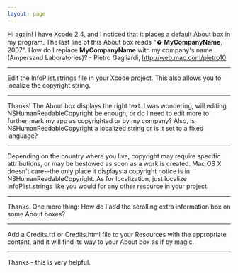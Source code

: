 ```yaml
---
layout: page
---
```


Hi again! I have Xcode 2.4, and I noticed that it places a default About box in my program. The last line of this About box reads "� __MyCompanyName__, 2007". How do I replace __MyCompanyName__ with my company's name (Ampersand Laboratories)? - Pietro Gagliardi, http://web.mac.com/pietro10

----

Edit the InfoPlist.strings file in your Xcode project. This also allows you to localize the copyright string.

----

Thanks! The About box displays the right text. I was wondering, will editing NSHumanReadableCopyright be enough, or do I need to edit more to further mark my app as copyrighted or by my company? Also, is NSHumanReadableCopyright a localized string or is it set to a fixed language?

----

Depending on the country where you live, copyright may require specific attributions, or may be bestowed as soon as a work is created. Mac OS X doesn't care--the only place it displays a copyright notice is in NSHumanReadableCopyright. As for localization, just localize InfoPlist.strings like you would for any other resource in your project.

----

Thanks. One more thing: How do I add the scrolling extra information box on some About boxes?

----
Add a     Credits.rtf or     Credits.html file to your Resources with the appropriate content, and it will find its way to your About box as if by magic.

----
Thanks - this is very helpful.
